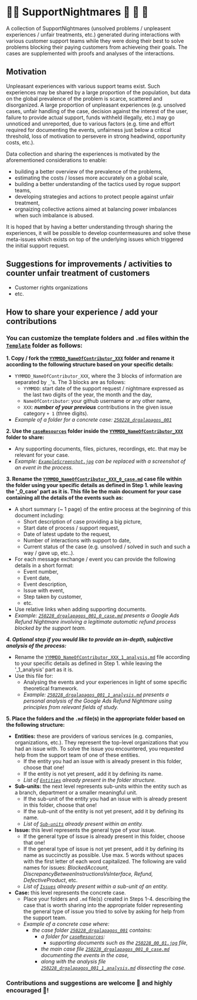 # 👨‍💻 SupportNightmares 👻 🧟 🧛
A collection of SupportNightmares (unsolved problems / unpleasent experiences / unfair treatments, etc.) generated during interactions with various customer support teams while they were doing their best to solve problems blocking their paying customers from achieveing their goals. The cases are supplemented with proofs and analyses of the interactions.

## Motivation
Unpleasant experiences with various support teams exist. Such experiences may be shared by a large proportion of the population, but data on the global prevalence of the problem is scarce, scattered and disorganized. A large proportion of unpleasant experiences (e.g. unsolved cases, unfair handling of the case, decision against the interest of the user, failure to provide actual support, funds withheld illegally, etc.) may go unnoticed and unreported, due to various factors (e.g. time and effort required for documenting the events, unfairness just below a critical threshold, loss of motivation to persevere in strong headwind, opportunity costs, etc.). 

Data collection and sharing the experiences is motivated by the aforementioned considerations to enable:
- building a better overview of the prevalence of the problems,
- estimating the costs / losses more accurately on a global scale,
- building a better understanding of the tactics used by rogue support teams,
- developing strategies and actions to protect people against unfair treatment,
- orgnaizing collective actions aimed at balancing power imbalances when such imbalance is abused.

It is hoped that by having a better understanding through sharing the experiences, it will be possible to develop countermeasures and solve these meta-issues which exists on top of the underlying issues which triggered the initial support request.

## Suggestions for improvements / activities to counter unfair treatment of customers
- Customer rights organizations
- etc.

## How to share your experience / add your contributions

### You can customize the template folders and `.md` files within the [`Template`](./Template/) folder as follows:

**1. Copy / fork the [`YYMMDD_NameOfContributor_XXX`](./Template/YYMMDD_NameOfContributor_XXX) folder and rename it according to the following structure based on your specific details:**
  - `YYMMDD_NameOfContributor_XXX`, where the 3 blocks of information are separated by `_`'s. The 3 blocks are as follows:
    - `YYMMDD`: start date of the support request / nightmare expressed as the last two digits of the year, the month and the day,
    - `NameOfContributor`: your github username or any other name,
    - `XXX`: ***number of your previous*** contributions in the given issue category `+ 1` (three digits).
  - *Example of a folder for a concrete case: [`250228_drgalapagos_001`](./Entities/Google/Ads/Refund/250228_drgalapagos_001)*

**2. Use the [`caseResources`](./Template/YYMMDD_NameOfContributor_XXX/caseResources) folder inside the [`YYMMDD_NameOfContributor_XXX`](./Template/YYMMDD_NameOfContributor_XXX) folder to share:**
  - Any supporting documents, files, pictures, recordings, etc. that may be relevant for your case.
  - *Example: [`ExampleScreenshot.jpg`](./Template/YYMMDD_NameOfContributor_XXX/caseResources/ExampleScreenshot.jpg) can be replaced with a screenshot of an event in the process.*

**3. Rename the [`YYMMDD_NameOfContributor_XXX_0_case.md`](./Template/YYMMDD_NameOfContributor_XXX/YYMMDD_NameOfContributor_XXX_0_case.md) case file within the folder using your specific details as defined in Step 1. while leaving the '_0_case' part as it is. This file be the main document for your case containing all the details of the events such as:**
  - A short summary (~ 1 page) of the entire process at the beginning of this document including:
    - Short description of case providing a big picture,
    - Start date of process / support request,
    - Date of latest update to the request,
    - Number of interactions with support to date,
    - Current status of the case (e.g. unsolved / solved in such and such a way / gave up, etc..).
  - For each message exchange / event you can provide the following details in a short format:
    - Event number,
    - Event date,
    - Event description,
    - Issue with event,
    - Step taken by customer,
    - etc.
  - Use relative links when adding supporting documents.
  - *Example: [`250228_drgalapagos_001_0_case.md`](./Entities/Google/Ads/Refund/250228_drgalapagos_001/250228_drgalapagos_001_0_case.md) presents a Google Ads Refund Nightmare involving a legitimate automatic refund process blocked by the support team.*

***4. Optional step if you would like to provide an in-depth, subjective analysis of the process:***
 - Rename the [`YYMMDD_NameOfContributor_XXX_1_analysis.md`](./Template/YYMMDD_NameOfContributor_XXX/YYMMDD_NameOfContributor_XXX_1_analysis.md) file according to your specific details as defined in Step 1. while leaving the '_1_analysis' part as it is.
 - Use this file for:
   - Analysing the events and your experiences in light of some specific theoretical framework.
   - *Example: [`250228_drgalapagos_001_1_analysis.md`](./Entities/Google/Ads/Refund/250228_drgalapagos_001/250228_drgalapagos_001_1_analysis.md) presents a personal analysis of the Google Ads Refund Nightmare using principles from relevant fields of study.*

**5. Place the folders and the `.md` file(s) in the appropriate folder based on the following structure:**
  - **Entities:** these are providers of various services (e.g. companies, organizations, etc.). They represent the top-level organizations that you had an issue with. To solve the issue you encountered, you requested help from the support team of one of these entities.
    - If the entity you had an issue with is already present in this folder, choose that one!
    - If the entity is not yet present, add it by defining its name.
    - *List of [`Entities`](./Entities) already present in the folder structure.*
  - **Sub-units:** the next level represents sub-units within the entity such as a branch, department or a smaller meaningful unit.
    - If the sub-unit of the entity you had an issue with is already present in this folder, choose that one!
    - If the sub-unit of the entity is not yet present, add it by defining its name.
    - *List of [`Sub-units`](./Entities/Google) already present within an entity.*
  - **Issue:** this level represents the general type of your issue.
    - If the general type of issue is already present in this folder, choose that one!
    - If the general type of issue is not yet present, add it by defining its name as succinctly as possible. Use max. 5 words without spaces with the first letter of each word capitalized. The following are valid names for issues: *BlockedAccount, DiscrepancyBetweenInstructionsVsInterface, Refund, DefectiveProduct*, etc.
    - *List of [`Issues`](./Entities/Google/Ads) already present within a sub-unit of an entity.*
  - **Case:** this level represents the concrete case.
	- Place your folders and `.md` file(s) created in Steps 1-4. describing the case that is worth sharing into the appropriate folder representing the general type of issue you tried to solve by asking for help from the support team.
    - *Example of a concrete case where:*
       - *the case folder [`250228_drgalapagos_001`](./Entities/Google/Ads/Refund/250228_drgalapagos_001) contains:*
          - *a folder for [`caseResources`](./Entities/Google/Ads/Refund/250228_drgalapagos_001/caseResources):*
             - *supporting documents such as the [`250228_00_01.jpg`](./Entities/Google/Ads/Refund/250228_drgalapagos_001/caseResources/250228_00_01.jpg) file,*
          - *the main case file [`250228_drgalapagos_001_0_case.md`](./Entities/Google/Ads/Refund/250228_drgalapagos_001/250228_drgalapagos_001_0_case.md) documenting the events in the case,*
          - *along with the analysis file [`250228_drgalapagos_001_1_analysis.md`](./Entities/Google/Ads/Refund/250228_drgalapagos_001/250228_drgalapagos_001_1_analysis.md) dissecting the case.*

### Contributions and suggestions are welcome 🙌 and highly encouraged 💪!












